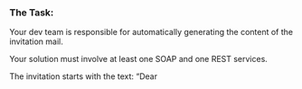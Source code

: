 ### The Task: 

Your dev team is responsible for automatically generating the content of the invitation mail.

Your solution must involve at least one SOAP and one REST services.

The invitation starts with the text: “Dear <title> < name >,” and then continues with the facts about
the meeting.
The <title> is one of the following:
- “Mr.” – for male recipients
- “Ms.” – for female recipients
- blank – for receivers with unknown gender.


I enabled all names, mails, and IP addresses to be written down rather than maintaining a hardcoded list of them. Every name is put via the Genderize API, which determines the gender of the name depending on nationality. The name will be categorized as having an unknown gender if there is less than a 90% chance that it belongs to one of the genders. Using your own IP address (or inputted IP) determines your nationality. Either use the method that checks your current IP, or input your IP. SOAP is employed to determine the IP's nationality. There is a dummy invitation attached to the project, and you can choose to receive an email (to email tester) or a string response to your REST request.

### The Methods:

<strong>REST:</strong>

GetInvitation(string firstname, string lastname, string mail) = gets the text-based response with the body text of the email based on your own IP

GetInvitationWithInputtedIp(string firstname,string lastname,string mail, string ip) = gets the text-based based response with the body text of the email based on the inputted IP

SendEmail(string firstname, string lastname, string mail) = sends an email based on the current IP.

<strong>SOAP:</strong>

InputtedIP(string ip) = checks the nationality inputted IP into the WCF Service

MyCurrentIP() = checks the nationality based on your own IP into the WCF Service


### How to run the program:

1. Clone the project

2. Make the start-up projects into both REST and SOAP otherwise will the REST request not be successful. (You can't get the IPs to check nationality without running the SOAP project)

3. If you want to try the SendEmail() and want to see if the program works then you have to go to this site: https://www.wpoven.com/tools/free-smtp-server-for-testing

4. In the input space you enter TheInvitator@legit.mail and the program should be successful.
